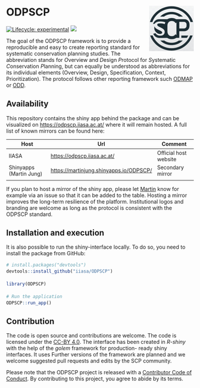 
<!-- README.md is generated from README.Rmd. Please edit that file -->

# ODPSCP <img src="man/figures/logo.png" align="right" height="122"/>

<!-- badges: start -->

[![Lifecycle:
experimental](https://img.shields.io/badge/lifecycle-experimental-orange.svg)](https://lifecycle.r-lib.org/articles/stages.html#experimental)
[![](https://img.shields.io/badge/Shiny-shinyapps.io-447099%22?style=flat&labelColor=white&logo=Posit&logoColor=447099%22)](https://martinjung.shinyapps.io/ODPSCP/)

<!-- badges: end -->

The goal of the ODPSCP framework is to provide a reproducible and easy
to create reporting standard for systematic conservation planning
studies. The abbreviation stands for *O*verview and *D*esign *P*rotocol
for *S*ystematic *C*onservation *P*lanning, but can equally be
understood as abbreviations for its individual elements (Overview,
Design, Specification, Context, Prioritization). The protocol follows
other reporting framework such
[ODMAP](https://onlinelibrary.wiley.com/doi/10.1111/ecog.04960) or
[ODD](https://www.jasss.org/23/2/7.html).

## Availability

This repository contains the shiny app behind the package and can be
visualized on <https://odpscp.iiasa.ac.at/> where it will remain hosted.
A full list of known mirrors can be found here:

| Host | Url | Comment |
|----|----|----|
| IIASA | <https://odpscp.iiasa.ac.at/> | Official host website |
| Shinyapps (Martin Jung) | <https://martinjung.shinyapps.io/ODPSCP/> | Secondary mirror |
|  |  |  |

If you plan to host a mirror of the shiny app, please let
[Martin](https://github.com/Martin-Jung) know for example via an issue
so that it can be added to the table. Hosting a mirror improves the
long-term resilience of the platform. Institutional logos and branding
are welcome as long as the protocol is consistent with the ODPSCP
standard.

## Installation and execution

It is also possible to run the shiny-interface locally. To do so, you
need to install the package from GitHub:

``` r
# install.packages("devtools")
devtools::install_github("iiasa/ODPSCP")

library(ODPSCP)

# Run the application
ODPSCP::run_app()
```

## Contribution

The code is open source and contributions are welcome. The code is
licensed under the [CC-BY
4.0](https://creativecommons.org/licenses/by/4.0/). The interface has
been created in *R-shiny* with the help of the *golem* framework for
production- ready shiny interfaces. It uses Further versions of the
framework are planned and we welcome suggested pull requests and edits
by the SCP community.

Please note that the ODPSCP project is released with a [Contributor Code
of
Conduct](https://contributor-covenant.org/version/2/1/CODE_OF_CONDUCT.html).
By contributing to this project, you agree to abide by its terms.
